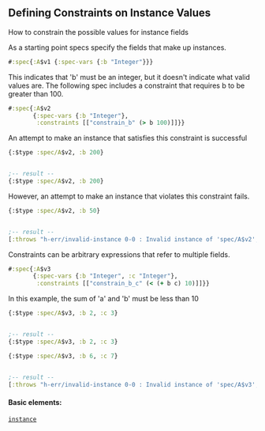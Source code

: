 ## Defining Constraints on Instance Values

How to constrain the possible values for instance fields

As a starting point specs specify the fields that make up instances.

```clojure
#:spec{:A$v1 {:spec-vars {:b "Integer"}}}
```

This indicates that 'b' must be an integer, but it doesn't indicate what valid values are. The following spec includes a constraint that requires b to be greater than 100.

```clojure
#:spec{:A$v2
       {:spec-vars {:b "Integer"},
        :constraints [["constrain_b" (> b 100)]]}}
```

An attempt to make an instance that satisfies this constraint is successful

```clojure
{:$type :spec/A$v2, :b 200}


;-- result --
{:$type :spec/A$v2, :b 200}
```

However, an attempt to make an instance that violates this constraint fails.

```clojure
{:$type :spec/A$v2, :b 50}


;-- result --
[:throws "h-err/invalid-instance 0-0 : Invalid instance of 'spec/A$v2', violates constraints constrain_b" :h-err/invalid-instance]
```

Constraints can be arbitrary expressions that refer to multiple fields.

```clojure
#:spec{:A$v3
       {:spec-vars {:b "Integer", :c "Integer"},
        :constraints [["constrain_b_c" (< (+ b c) 10)]]}}
```

In this example, the sum of 'a' and 'b' must be less than 10

```clojure
{:$type :spec/A$v3, :b 2, :c 3}


;-- result --
{:$type :spec/A$v3, :b 2, :c 3}
```

```clojure
{:$type :spec/A$v3, :b 6, :c 7}


;-- result --
[:throws "h-err/invalid-instance 0-0 : Invalid instance of 'spec/A$v3', violates constraints constrain_b_c" :h-err/invalid-instance]
```

#### Basic elements:

[`instance`](halite-basic-syntax-reference.md#instance)

